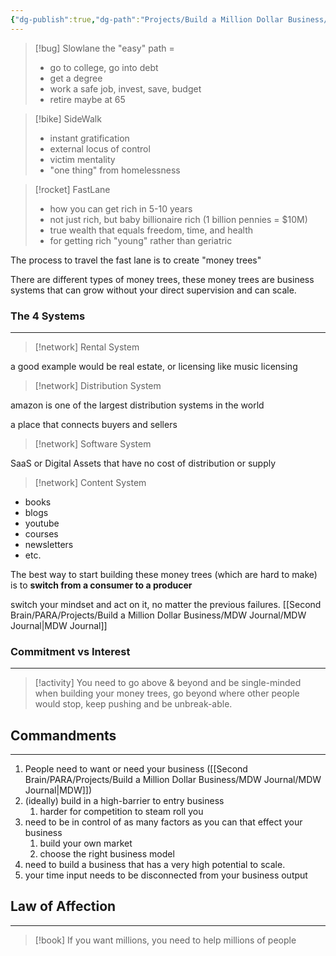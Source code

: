 ```yaml
---
{"dg-publish":true,"dg-path":"Projects/Build a Million Dollar Business/Millionaire FastLane/Millionaire FastLane - Ali Abdaal Summary.md","permalink":"/projects/build-a-million-dollar-business/millionaire-fast-lane/millionaire-fast-lane-ali-abdaal-summary/","noteIcon":"","updated":"2024-09-09T15:59:49.626-07:00"}
---
```



>[!bug] Slowlane
> the "easy" path =
>- go to college, go into debt
>- get a degree
>- work a safe job, invest, save, budget
>- retire maybe at 65

>[!bike] SideWalk
>- instant gratification
>- external locus of control
>- victim mentality
>- "one thing" from homelessness

>[!rocket] FastLane
>- how you can get rich in 5-10 years
>- not just rich, but baby billionaire rich (1 billion pennies = $10M)
>- true wealth that equals freedom, time, and health
>- for getting rich "young" rather than geriatric

The process to travel the fast lane is to create "money trees" 

There are different types of money trees, these money trees are business systems that can grow without your direct supervision and can scale. 

### The 4 Systems
---

>[!network] Rental System

a good example would be real estate, or licensing like music licensing

>[!network] Distribution System

amazon is one of the largest distribution systems in the world

a place that connects buyers and sellers

>[!network] Software System 

SaaS
or Digital Assets that have no cost of distribution or supply

>[!network] Content System

- books
- blogs
- youtube
- courses
- newsletters
- etc.

The best way to start building these money trees (which are hard to make) is to **switch from a consumer to a producer**

switch your mindset and act on it, no matter the previous failures. [[Second Brain/PARA/Projects/Build a Million Dollar Business/MDW Journal/MDW Journal\|MDW Journal]]

### Commitment vs Interest
---
>[!activity] You need to go above & beyond and be single-minded when building your money trees,
>go beyond where other people would stop, keep pushing and be unbreak-able.

## Commandments
---
1. People need to want or need your business ([[Second Brain/PARA/Projects/Build a Million Dollar Business/MDW Journal/MDW Journal\|MDW]])
2. (ideally) build in a high-barrier to entry business
	1. harder for competition to steam roll you
2. need to be in control of as many factors as you can that effect your business
	1. build your own market
	2. choose the right business model
3. need to build a business that has a very high potential to scale.
4. your time input needs to be disconnected from your business output

## Law of Affection
---
>[!book] If you want millions, you need to help millions of people




